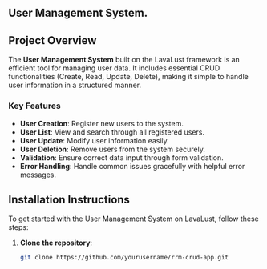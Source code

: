 ## User Management System.

## Project Overview
The **User Management System** built on the LavaLust framework is an efficient tool for managing user data. It includes essential CRUD functionalities (Create, Read, Update, Delete), making it simple to handle user information in a structured manner.

### Key Features
- **User Creation**: Register new users to the system.
- **User List**: View and search through all registered users.
- **User Update**: Modify user information easily.
- **User Deletion**: Remove users from the system securely.
- **Validation**: Ensure correct data input through form validation.
- **Error Handling**: Handle common issues gracefully with helpful error messages.

## Installation Instructions
To get started with the User Management System on LavaLust, follow these steps:

1. **Clone the repository**:
   ```bash
   git clone https://github.com/yourusername/rrm-crud-app.git
